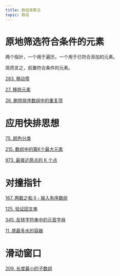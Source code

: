 ```yaml
---
title: 数组类算法
topic: 数组
---
```


# 原地筛选符合条件的元素

两个指针，一个用于遍历，一个用于已符合添加的元素。

简而言之，前置符合条件的元素。

[283. 移动零](https://leetcode-cn.com/problems/move-zeroes/)

[27. 移除元素](https://leetcode-cn.com/problems/remove-element/)

[26. 删除排序数组中的重复项](https://leetcode-cn.com/problems/remove-duplicates-from-sorted-array/)


# 应用快排思想

[75. 颜色分类](https://leetcode-cn.com/problems/sort-colors/)

[215. 数组中的第K个最大元素](https://leetcode-cn.com/problems/kth-largest-element-in-an-array/)

[973. 最接近原点的 K 个点](https://leetcode-cn.com/problems/k-closest-points-to-origin/)

# 对撞指针

[167. 两数之和 II - 输入有序数组](https://leetcode-cn.com/problems/two-sum-ii-input-array-is-sorted/)

[125. 验证回文串](https://leetcode-cn.com/problems/valid-palindrome/)

[345. 反转字符串中的元音字母](https://leetcode-cn.com/problems/reverse-vowels-of-a-string/solution/)

[11. 盛最多水的容器](https://leetcode-cn.com/problems/container-with-most-water/)

# 滑动窗口

[209. 长度最小的子数组](https://leetcode-cn.com/problems/minimum-size-subarray-sum/)